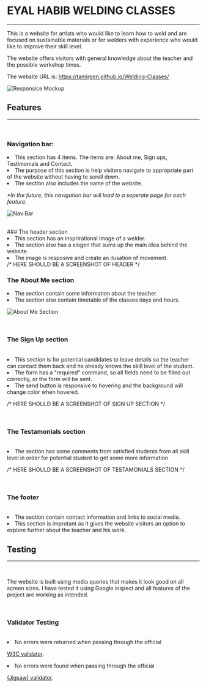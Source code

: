 # EYAL HABIB WELDING CLASSES
----------------------------

This is a website for artists who would like to learn how to weld and are focused on sustainable materials or for welders with experience who would like to improve their skill level.

The website offers visitors with general knowledge about the teacher and the possible workshop times.

The website URL is: https://tamirgen.github.io/Welding-Classes/

![Responsice Mockup](https://github.com/tamirgen/Welding-Classes/blob/main/assests/media/moc-up-web-image.png?raw=true)


## Features
-------------
<br>

### Navigation bar:

<li> This section has 4 items. The items are: About me, Sign ups, Testimonials and Contact.</li>
<li> The purpose of this section is help visitors navigate to appropriate part of the website without having to scroll down.</li>
<li> The section also includes the name of the website.</li>

<em> *In the future, this navigation bar will lead to a seperate page for each feature.</em>

![Nav Bar](https://github.com/tamirgen/Welding-Classes/blob/main/assests/images/naviagtion-bar-screenshot.png?raw=true)

<br>
### The header section

<li> This section has an insprirational image of a welder.</li>
<li> The section also has a slogen that sums up the main idea behind the website.</li>
<li> The image is resposive and create an ilusation of movement.</li>
/* HERE SHOULD BE A SCREENSHOT OF HEADER */

<br>

### The About Me section

<li> The section contain some information about the teacher.</li>
<li>The section also contain timetable of the classes days and hours.</li>

![About Me Section](https://github.com/tamirgen/Welding-Classes/blob/main/assests/images/naviagtion-bar-screenshot.png?raw=true)

<br>

### The Sign Up section
<br>

<li>This section is for potential candidates to leave details so the teacher can contact them back and he already knows the skill level of the student.
<li> The form has a "required" command, so all fields need to be filled out correctly, or the form will be sent.
<li> The send button is responsive to hovering and the background will change color when hovered.</li>

/* HERE SHOULD BE A SCREENSHOT OF SIGN UP SECTION */

<br>

### The Testamonials section

<br>

<li> The section has some comments from satisfied students from all skill level in order for potential student to get some more information</li>

/* HERE SHOULD BE A SCREENSHOT OF TESTAMONIALS SECTION */

<br>

### The footer

<br>

<li> The section contain contact information and links to social media.
<li> This section is improtant as it gives the website visitors an option to explore further about the teacher and his work.

<br>

## Testing
-------------

<br>

The website is built using media queries that makes it look good on all screen sizes.
I have tested it using Google inspect and all features of the project are working as intended.

<br>

### Validator Testing

<br>

<li> No errors were returned when passing through the official 

[W3C validator](https://validator.w3.org/nu/#textarea).

<li> No errors were found when passing through the official

[(Jigsaw) validator](https://jigsaw.w3.org/css-validator/validator#warnings).






















